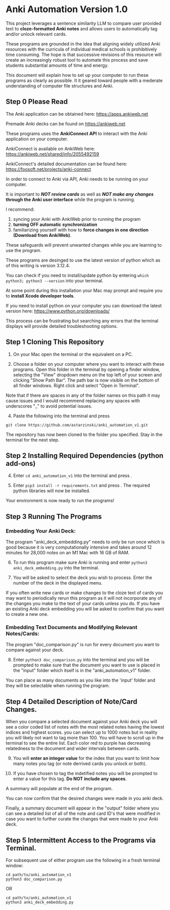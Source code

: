 # Anki Automation Version 1.0
This project leverages a sentence similarity LLM to compare user provided text to **cloze-formatted Anki notes** and allows users to automatically tag and/or unlock relevant cards.

These programs are grounded in the idea that aligning widely utilized Anki resources with the curricula of individual medical schools is prohibitively time consuming. The hope is that successive revisions of this resource will create an increasingly robust tool to automate this process and save students substantial amounts of time and energy.

This document will explain how to set up your computer to run these programs as clearly as possible. It it geared toward people with a mederate understanding of computer file structures and Anki.

## Step 0 Please Read

The Anki application can be obtained here: https://apps.ankiweb.net

Premade Anki decks can be found on https://ankiweb.net

These programs uses the **AnkiConnect API** to interact with the Anki application on your computer.

AnkiConnect is available on AnkiWeb here: https://ankiweb.net/shared/info/2055492159 

AnkiConnect's detailed documentation can be found here: https://foosoft.net/projects/anki-connect

In order to connect to Anki via API, Anki needs to be running on your computer. 

It is important to **_NOT review cards_** as well as **_NOT make any changes_ through the Anki user interface** while the program is running.

I recommend:
1) syncing your Anki with AnkiWeb prior to running the program
2) **turning OFF automatic synchronization**
3) familiarizing yourself with how to **force changes in one direction (Download from AnkiWeb)**.

These safeguards will prevent unwanted changes while you are learning to use the program.

These programs are desinged to use the latest version of python which as of this writing is version 3.12.4.

You can check if you need to install/update python by entering `which python3; python3 --version` into your terminal.

At some point during this installation your Mac may prompt and require you to **install Xcode developer tools**.

If you need to install python on your computer you can download the latest version here: https://www.python.org/downloads/

This process can be frustrating but searching any errors that the terminal displays will provide detailed troubleshooting options.

## Step 1 Cloning This Repository

1) On your Mac open the terminal or the equivalent on a PC. 

2) Choose a folder on your computer where you want to interact with these programs. Open this folder in the terminal by opening a finder window, selecting the "View" dropdown menu on the top left of your screen and clicking "Show Path Bar". The path bar is now visible on the bottom of all finder windows. Right click and select "Open in Terminal".

Note that if there are spaces in any of the folder names on this path it may cause issues and I would recommend replacing any spaces with underscores "_" to avoid potential issues.

4) Paste the following into the terminal and press <return>

`git clone https://github.com/astarzinski/anki_automation_v1.git`

The repository has now been cloned to the folder you specified. Stay in the terminal for the next step.

## Step 2 Installing Required Dependencies (python add-ons)

4) Enter `cd anki_automation_v1` into the terminal and press <return>.

5) Enter `pip3 install -r requirements.txt` and press <return>. The required python libraries will now be installed.

Your environment is now ready to run the programs!

## Step 3 Running The Programs

### Embedding Your Anki Deck:

The program "anki_deck_embedding.py" needs to only be run once which is good because it is very computationally intensive and takes around 12 minutes for 28,000 notes on an M1 Mac with 16 GB of RAM.

6) To run this program make sure Anki is running and enter `python3 anki_deck_embedding.py` into the terminal.

7) You will be asked to select the deck you wish to process. Enter the number of the deck in the displayed menu.

If you often write new cards or make changes to the cloze text of cards you may want to periodically rerun this program as it will not incorporate any of the changes you make to the text of your cards unless you do. If you have an existing Anki deck embedding you will be asked to confirm that you want to create a new one.

### Embedding Text Documents and Modifying Relevant Notes/Cards:

The program "doc_comparison.py" is run for every document you want to compare against your deck.

8) Enter `python3 doc_comparison.py` into the terminal and you will be prompted to make sure that the document you want to use is placed in the "input" folder which itself is in the "anki_automation_v1" folder.

You can place as many documents as you like into the 'input' folder and they will be selectable when running the program.

## Step 4 Detailed Description of Note/Card Changes.

When you compare a selected document against your Anki deck you will see a color coded list of notes with the most related notes having the lowest indices and highest scores. you can select up to 1000 notes but in reality you will likely not want to tag more than 100. You will have to scroll up in the terminal to see the entire list. Each color red to purple has decreasing relatedness to the document and wider intervals between cards.

9) You will **enter an integer value** for the index that you want to limit how many notes you tag (or note derrived cards you unlock or both).

10) If you have chosen to tag the indetified notes you will be prompted to enter a value for this tag. **Do NOT include any spaces**.

A summary will populate at the end of the program.

You can now confirm that the desired changes were made in you anki deck.

Finally, a summary document will appear in the "output" folder where you can see a detailed list of all of the note and card ID's that were modified in case you want to further curate the changes that were made to your Anki deck.

## Step 5 Intermittent Access to the Programs via Terminal.

For subsequent use of either program use the following in a fresh terminal window:

```
cd path/to/anki_automation_v1
python3 doc_comparison.py
```
OR
```
cd path/to/anki_automation_v1
python3 anki_deck_embedding.py
```
